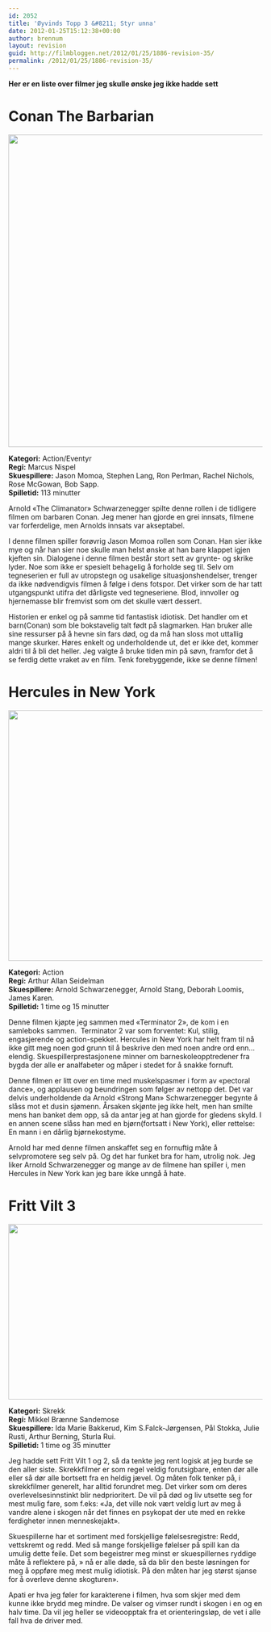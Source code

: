 ```yaml
---
id: 2052
title: 'Øyvinds Topp 3 &#8211; Styr unna'
date: 2012-01-25T15:12:38+00:00
author: brennum
layout: revision
guid: http://filmbloggen.net/2012/01/25/1886-revision-35/
permalink: /2012/01/25/1886-revision-35/
---
```

<p style="text-align: left">
  <strong>Her er en liste over filmer jeg skulle ønske jeg ikke hadde sett</strong>
</p>

<h1 style="text-align: left">
  <strong><!--more-->Conan The Barbarian </strong>
</h1>

<a href="http://filmbloggen.net/?attachment_id=2006" rel="attachment wp-att-2006"><img class="alignnone size-large wp-image-2006" src="http://filmbloggen.net/wp-content/uploads//2012/01/conan_the_barbarian-2011-rock-hard-fitness1-620x620.jpg" alt="" width="620" height="620" /></a>

**Kategori:** Action/Eventyr  
**Regi:** Marcus Nispel  
**Skuespillere:** Jason Momoa, Stephen Lang, Ron Perlman, Rachel Nichols, Rose McGowan, Bob Sapp.  
**Spilletid:** 113 minutter

Arnold &laquo;The Climanator&raquo; Schwarzenegger spilte denne rollen i de tidligere filmen om barbaren Conan. Jeg mener han gjorde en grei innsats, filmene var forferdelige, men Arnolds innsats var akseptabel.

I denne filmen spiller forøvrig Jason Momoa rollen som Conan. Han sier ikke mye og når han sier noe skulle man helst ønske at han bare klappet igjen kjeften sin. Dialogene i denne filmen består stort sett av grynte- og skrike lyder. Noe som ikke er spesielt behagelig å forholde seg til. Selv om tegneserien er full av utropstegn og usakelige situasjonshendelser, trenger da ikke nødvendigvis filmen å følge i dens fotspor. Det virker som de har tatt utgangspunkt utifra det dårligste ved tegneseriene. Blod, innvoller og hjernemasse blir fremvist som om det skulle vært dessert.

Historien er enkel og på samme tid fantastisk idiotisk. Det handler om et barn(Conan) som ble bokstavelig talt født på slagmarken. Han bruker alle sine ressurser på å hevne sin fars død, og da må han sloss mot uttallig mange skurker. Høres enkelt og underholdende ut, det er ikke det, kommer aldri til å bli det heller. Jeg valgte å bruke tiden min på søvn, framfor det å se ferdig dette vraket av en film. Tenk forebyggende, ikke se denne filmen!

# **Hercules in New York**

<a href="http://filmbloggen.net/?attachment_id=2009" rel="attachment wp-att-2009"><img class="alignnone size-large wp-image-2009" src="http://filmbloggen.net/wp-content/uploads//2012/01/hercules_in_new_york_1970_1600x1200_175835-620x497.jpg" alt="" width="620" height="497" /></a>

**Kategori:** Action  
**Regi:** Arthur Allan Seidelman  
**Skuespillere:** Arnold Schwarzenegger, Arnold Stang, Deborah Loomis, James Karen.  
**Spilletid:** 1 time og 15 minutter

Denne filmen kjøpte jeg sammen med &laquo;Terminator 2&raquo;, de kom i en samleboks sammen.  Terminator 2 var som forventet: Kul, stilig, engasjerende og action-spekket. Hercules in New York har helt fram til nå ikke gitt meg noen god grunn til å beskrive den med noen andre ord enn&#8230; elendig. Skuespillerprestasjonene minner om barneskoleopptredener fra bygda der alle er analfabeter og måper i stedet for å snakke fornuft.

Denne filmen er litt over en time med muskelspasmer i form av &laquo;pectoral dance&raquo;, og applausen og beundringen som følger av nettopp det. Det var delvis underholdende da Arnold &laquo;Strong Man&raquo; Schwarzenegger begynte å slåss mot et dusin sjømenn. Årsaken skjønte jeg ikke helt, men han smilte mens han banket dem opp, så da antar jeg at han gjorde for gledens skyld. I en annen scene slåss han med en bjørn(fortsatt i New York), eller rettelse: En mann i en dårlig bjørnekostyme.

Arnold har med denne filmen anskaffet seg en fornuftig måte å selvpromotere seg selv på. Og det har funket bra for ham, utrolig nok. Jeg liker Arnold Schwarzenegger og mange av de filmene han spiller i, men Hercules in New York kan jeg bare ikke unngå å hate.

# Fritt Vilt 3

<a href="http://filmbloggen.net/?attachment_id=2031" rel="attachment wp-att-2031"><img class="alignnone size-large wp-image-2031" src="http://filmbloggen.net/wp-content/uploads//2012/01/Fritt-Vilt-III-bilde-4-620x348.jpg" alt="" width="620" height="348" /></a>

**Kategori:** Skrekk  
**Regi:** Mikkel Brænne Sandemose  
**Skuespillere:** Ida Marie Bakkerud, Kim S.Falck-Jørgensen, Pål Stokka, Julie Rusti, Arthur Berning, Sturla Rui.  
**Spilletid:** 1 time og 35 minutter

Jeg hadde sett Fritt Vilt 1 og 2, så da tenkte jeg rent logisk at jeg burde se den aller siste. Skrekkfilmer er som regel veldig forutsigbare, enten dør alle eller så dør alle bortsett fra en heldig jævel. Og måten folk tenker på, i skrekkfilmer generelt, har alltid forundret meg. Det virker som om deres overlevelsesinnstinkt blir nedprioritert. De vil på død og liv utsette seg for mest mulig fare, som f.eks: &laquo;Ja, det ville nok vært veldig lurt av meg å vandre alene i skogen når det finnes en psykopat der ute med en rekke ferdigheter innen menneskejakt&raquo;.

Skuespillerne har et sortiment med forskjellige følelsesregistre: Redd, vettskremt og redd. Med så mange forskjellige følelser på spill kan da umulig dette feile. Det som begeistrer meg minst er skuespillernes ryddige måte å reflektere på, &raquo; nå er alle døde, så da blir den beste løsningen for meg å oppføre meg mest mulig idiotisk. På den måten har jeg størst sjanse for å overleve denne skogturen&raquo;.

Apati er hva jeg føler for karakterene i filmen, hva som skjer med dem kunne ikke brydd meg mindre. De valser og vimser rundt i skogen i en og en halv time. Da vil jeg heller se videoopptak fra et orienteringsløp, de vet i alle fall hva de driver med.
